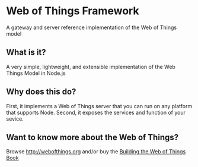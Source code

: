 # Web of Things Framework
A gateway and server reference implementation of the Web of Things model

## What is it?
A very simple, lightweight, and extensible implementation of the Web Things Model in Node.js

## Why does this do?
First, it implements a Web of Things server that you can run on any platform that supports Node. Second, it exposes the services and function of your sevice.

## Want to know more about the Web of Things?
Browse http://webofthings.org and/or buy the [Building the Web of Things Book](http://book.webofthings.io)
